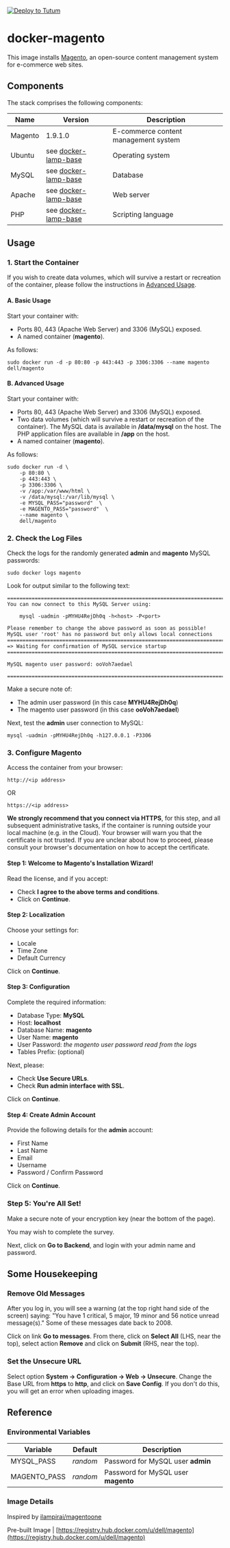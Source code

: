 [![Deploy to Tutum](https://s.tutum.co/deploy-to-tutum.svg)](https://dashboard.tutum.co/stack/deploy/)

# docker-magento
This image installs [Magento](http://magento.com/), an open-source content management system for e-commerce web sites.

## Components
The stack comprises the following components:

Name       | Version                   | Description
-----------|---------------------------|------------------------------
Magento    | 1.9.1.0 | E-commerce content management system
Ubuntu     | see [docker-lamp-base](https://github.com/dell-cloud-marketplace/docker-lamp-base)                    | Operating system
MySQL      | see [docker-lamp-base](https://github.com/dell-cloud-marketplace/docker-lamp-base)      | Database
Apache     | see [docker-lamp-base](https://github.com/dell-cloud-marketplace/docker-lamp-base)      | Web server
PHP        | see [docker-lamp-base](https://github.com/dell-cloud-marketplace/docker-lamp-base)      | Scripting language

## Usage

### 1. Start the Container
If you wish to create data volumes, which will survive a restart or recreation of the container, please follow the instructions in [Advanced Usage](#advanced-usage).

#### A. Basic Usage
Start your container with:

 - Ports 80, 443 (Apache Web Server) and 3306 (MySQL) exposed.
 - A named container (**magento**).

As follows:

```no-highlight
sudo docker run -d -p 80:80 -p 443:443 -p 3306:3306 --name magento dell/magento
```

<a name="advanced-usage"></a>
#### B. Advanced Usage
Start your container with:

- Ports 80, 443 (Apache Web Server) and 3306 (MySQL) exposed.
- Two data volumes (which will survive a restart or recreation of the container). The MySQL data is available in **/data/mysql** on the host. The PHP application files are available in **/app** on the host.
- A named container (**magento**).

As follows:

```no-highlight
sudo docker run -d \
    -p 80:80 \
    -p 443:443 \
    -p 3306:3306 \
    -v /app:/var/www/html \
    -v /data/mysql:/var/lib/mysql \
    -e MYSQL_PASS="password"  \
    -e MAGENTO_PASS="password"  \
    --name magento \
    dell/magento
```

### 2. Check the Log Files

Check the logs for the randomly generated **admin** and **magento** MySQL passwords:

```no-highlight
sudo docker logs magento
```

Look for output similar to the following text:

```no-highlight
========================================================================
You can now connect to this MySQL Server using:

    mysql -uadmin -pMYHU4RejDh0q -h<host> -P<port>

Please remember to change the above password as soon as possible!
MySQL user 'root' has no password but only allows local connections
========================================================================
=> Waiting for confirmation of MySQL service startup
========================================================================

MySQL magento user password: ooVoh7aedael

========================================================================
```

Make a secure note of:

* The admin user password (in this case **MYHU4RejDh0q**)
* The magento user password (in this case **ooVoh7aedael**)

Next, test the **admin** user connection to MySQL:

```no-highlight
mysql -uadmin -pMYHU4RejDh0q -h127.0.0.1 -P3306
```

### 3. Configure Magento
Access the container from your browser:

```no-highlight
http://<ip address>
```

OR
```no-highlight
https://<ip address>
```

**We strongly recommend that you connect via HTTPS**, for this step, and all subsequent administrative tasks, if the container is running outside your local machine (e.g. in the Cloud). Your browser will warn you that the certificate is not trusted. If you are unclear about how to proceed, please consult your browser's documentation on how to accept the certificate.

#### Step 1: Welcome to Magento's Installation Wizard!

Read the license, and if you accept:

* Check **I agree to the above terms and conditions**.
* Click on **Continue**.

#### Step 2: Localization
Choose your settings for:

* Locale
* Time Zone
* Default Currency

Click on **Continue**.

#### Step 3: Configuration
Complete the required information:

* Database Type: **MySQL**
* Host: **localhost**
* Database Name: **magento**
* User Name: **magento**
* User Password: *the magento user password read from the logs*
* Tables Prefix: (optional)

Next, please:

* Check **Use Secure URLs**.
* Check **Run admin interface with SSL**.

Click on **Continue**.

#### Step 4: Create Admin Account
Provide the following details for the **admin** account:

* First Name
* Last Name
* Email
* Username
* Password / Confirm Password

Click on **Continue**.

### Step 5: You're All Set!
Make a secure note of your encryption key (near the bottom of the page).

You may wish to complete the survey.

Next, click on **Go to Backend**, and login with your admin name and password.

## Some Housekeeping

### Remove Old Messages
After you log in, you will see a warning (at the top right hand side of the screen) saying: "You have 1 critical, 5 major, 19 minor and 56 notice unread message(s)." Some of these messages date back to 2008.

Click on link **Go to messages**. From there, click on **Select All** (LHS, near the top), select action **Remove** and click on **Submit** (RHS, near the top).

### Set the Unsecure URL
Select option **System -> Configuration -> Web -> Unsecure**. Change the Base URL from **https** to **http**, and click on **Save Config**. If you don't do this, you will get an error when uploading images.

## Reference

### Environmental Variables

Variable     | Default  | Description
-------------|----------|------------------------------------
MYSQL_PASS   | *random* | Password for MySQL user **admin**
MAGENTO_PASS | *random* | Password for MySQL user **magento**

### Image Details

Inspired by [ilampirai/magentoone](https://github.com/ilampirai/magentoone)

Pre-built Image | [https://registry.hub.docker.com/u/dell/magento](https://registry.hub.docker.com/u/dell/magento) 
